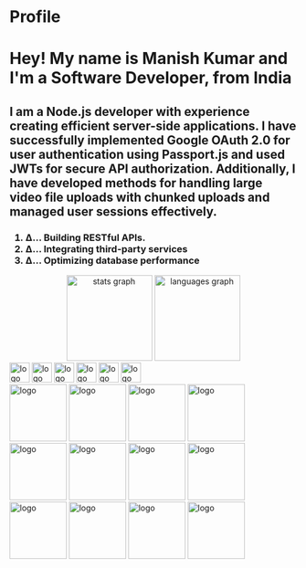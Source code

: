 # Profile
<h1 align="left">Hey! My name is Manish Kumar and I'm a Software Developer, from India</h1>
<h2 align="left"> I am a Node.js developer with experience creating efficient server-side applications. I have successfully implemented Google OAuth 2.0 for user authentication using Passport.js and used JWTs for secure API authorization. Additionally, I have developed methods for handling large video file uploads with chunked uploads and managed user sessions effectively. </h3>

<h3>
  <ol>
    <li> ∆... Building RESTful APIs. </li>
    <li> ∆... Integrating third-party services </li>
    <li> ∆... Optimizing database performance  </li>
  </ol>
</h3>

<div align="center">
  <img src="https://github-readme-stats.vercel.app/api?username=maurodesouza&hide_title=false&hide_rank=false&show_icons=true&include_all_commits=true&count_private=true&disable_animations=false&theme=dracula&locale=en&hide_border=false" height="150" alt="stats graph"  />
  <img src="https://github-readme-stats.vercel.app/api/top-langs?username=maurodesouza&locale=en&hide_title=false&layout=compact&card_width=320&langs_count=5&theme=dracula&hide_border=false" height="150" alt="languages graph"  />
</div>




<div align="left">
  <img src="https://img.shields.io/static/v1?message=Youtube&logo=youtube&label=&color=FF0000&logoColor=white&labelColor=&style=for-the-badge" height="35" alt="logo"  />
  <img src="https://img.shields.io/static/v1?message=Instagram&logo=instagram&label=&color=E4405F&logoColor=white&labelColor=&style=for-the-badge" height="35" alt="logo"  />
  <img src="https://img.shields.io/static/v1?message=Twitch&logo=twitch&label=&color=9146FF&logoColor=white&labelColor=&style=for-the-badge" height="35" alt="logo"  />
  <img src="https://img.shields.io/static/v1?message=Discord&logo=discord&label=&color=7289DA&logoColor=white&labelColor=&style=for-the-badge" height="35" alt="logo"  />
  <img src="https://img.shields.io/static/v1?message=Gmail&logo=gmail&label=&color=D14836&logoColor=white&labelColor=&style=for-the-badge" height="35" alt="logo"  />
  <img src="https://img.shields.io/static/v1?message=LinkedIn&logo=linkedin&label=&color=0077B5&logoColor=white&labelColor=&style=for-the-badge" height="35" alt="logo"  />
</div>

<div align="left">
  <img src="https://media.licdn.com/dms/image/D4D12AQHyKzTiFpy0Ug/article-cover_image-shrink_720_1280/0/1691621311432?e=2147483647&v=beta&t=ECjOZOJ4EJaUY4FBlXRmxE2MHtIj1W9b7DhBlKuaaDM" height="100" alt="logo" />
  <img src="https://img-c.udemycdn.com/course/750x422/5564026_f5a4_3.jpg" height="100" alt= "logo" />
  <img src="https://media.licdn.com/dms/image/C5112AQHKn7lkiq1biQ/article-cover_image-shrink_720_1280/0/1547730409212?e=2147483647&v=beta&t=k0l1bpdroGvYmIO2VhLb--u2FHGMoz5G8oua72AHGSE" height="100" alt="logo" />
  <img src="https://cms.liara.ir/wp-content/uploads/2020/09/express-framework-tutorials.png" height="100" alt="logo" />
  <img src="https://img.helpnetsecurity.com/wp-content/uploads/2023/12/18103148/mongodb-1400.jpg" height="100" alt="logo" />
  <img src="https://wiki.matbao.net/wp-content/uploads/2019/09/mysql-la-gi-mysql-la-mot-he-quan-tri-co-so-du-lieu-quan-he-rat-pho-bien-hien-nay.png" height="100" alt= "logo" />
  <img src="https://strapi.dhiwise.com/uploads/618fa90c201104b94458e1fb_64feb5cad0f3feb3468e13e9_best_resources_to_learn_React_Main_Image_2c7daa739e.jpg" height="100" alt="logo" />
  <img src="https://img-b.udemycdn.com/course/750x422/5634404_ec85.jpg" height="100" alt= "logo" />
  <img src="https://media.licdn.com/dms/image/D5612AQEz9KSuvhncQA/article-cover_image-shrink_600_2000/0/1704352101828?e=2147483647&v=beta&t=Onhgd9lTPevT_7LU_66JBrVXSDKcNPi6sfBo4fPt6SE" height="100" alt= "logo" />
  <img src="https://fiverr-res.cloudinary.com/images/t_main1,q_auto,f_auto,q_auto,f_auto/gigs/291435166/original/da728a25128f53354aa31845c782a46f7cd75b9e/develop-website-with-django-python-full-stack-developer-93a9.png" height="100" alt= "logo" />
  <img src="https://media.licdn.com/dms/image/D4D12AQHrI71EYZpXjw/article-cover_image-shrink_600_2000/0/1685149709705?e=2147483647&v=beta&t=9X2olt_GONrdGTguvEpafnHl28KZG1jDw_6n3NgRkaw" height="100" alt= "logo" />
  <img src="https://www.tatvasoft.com/outsourcing/wp-content/uploads/2022/06/Koa-JS.jpg" height="100" alt= "logo" />

</div>
